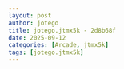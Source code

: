 ```yaml
---
layout: post
author: jotego
title: jotego.jtmx5k - 2d8b68f
date: 2025-09-12
categories: [Arcade, jtmx5k]
tags: [jotego.jtmx5k]
---
```


